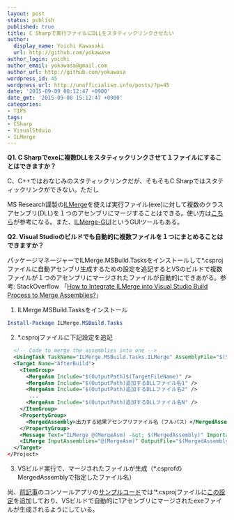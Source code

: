 ```yaml
---
layout: post
status: publish
published: true
title: C Sharpで実行ファイルにDLLをスタティックリンクさせたい
author:
  display_name: Yoichi Kawasaki
  url: http://github.com/yokawasa
author_login: yoichi
author_email: yokawasa@gmail.com
author_url: http://github.com/yokawasa
wordpress_id: 45
wordpress_url: http://unofficialism.info/posts/?p=45
date: '2015-09-09 00:12:47 +0900'
date_gmt: '2015-09-08 15:12:47 +0900'
categories:
- TIPS
tags:
- CSharp
- VisualStduio
- ILMerge
---
```


**Q1. C Sharpでexeに複数DLLをスタティックリンクさせて１ファイルにすることはできますか？**

C、C++ではおなじみのスタティックリンクだが、そもそもC Sharpではスタティックリンクができない。ただし

MS Research謹製の[ILMerge](http://www.microsoft.com/en-us/download/details.aspx?id=17630)を使えば実行ファイル(exe)に対して複数のクラスアセンブリ(DLL)を１つのアセンブリにマージすることはできる。使い方は[こちら](http://www.atmarkit.co.jp/fdotnet/dotnettips/426ilmerge/ilmerge.html)が参考になる。また、[ILMerge-GUI](https://ilmergegui.codeplex.com/)というGUIツールもある。

**Q2. Visual Studioのビルドでも自動的に複数ファイルを１つにまとめることはできますか？**

パッケージマネージャーでILMerge.MSBuild.Tasksをインストールして*.csprojファイルに自動アセンブリ生成するための設定を追記するとVSのビルドで複数ファイルが１つのアセンブリにマージされたファイルが自動的にできあがる。参考: StackOverflow 「[How to Integrate ILMerge into Visual Studio Build Process to Merge Assemblies?](http://stackoverflow.com/questions/2556048/how-to-integrate-ilmerge-into-visual-studio-build-process-to-merge-assemblies)」

1) ILMerge.MSBuild.Tasksをインストール
```powershell
Install-Package ILMerge.MSBuild.Tasks
```

2) *.csprojファイルに下記設定を追記

```xml
  <!-- Code to merge the assemblies into one -->
  <UsingTask TaskName="ILMerge.MSBuild.Tasks.ILMerge" AssemblyFile="$(SolutionDir)\packages\ILMerge.MSBuild.Tasks.1.0.0.3\tools\ILMerge.MSBuild.Tasks.dll" />
  <Target Name="AfterBuild">
    <ItemGroup>
      <MergeAsm Include="$(OutputPath)$(TargetFileName)" />
      <MergeAsm Include="$(OutputPath)追加するDLLファイル名1" />
      <MergeAsm Include="$(OutputPath)追加するDLLファイル名2" />
       ...
      <MergeAsm Include="$(OutputPath)追加するDLLファイル名N" />
    </ItemGroup>
    <PropertyGroup>
      <MergedAssembly>出力する結果アセンブリファイル名（フルパス）</MergedAssembly>
    </PropertyGroup>
    <Message Text="ILMerge @(MergeAsm) -&gt; $(MergedAssembly)" Importance="high" />
    <ILMerge InputAssemblies="@(MergeAsm)" OutputFile="$(MergedAssembly)" TargetKind="SameAsPrimaryAssembly" />
  </Target>
</Project>
```

3) VSビルド実行で、マージされたファイルが生成（*.csprofのMergedAssemblyで指定したファイル名）

尚、[前記事](http://unofficialism.info/posts/azure-media-services-get-all-assets-list/)のコンソールアプリの[サンプルコード](https://github.com/yokawasa/azure-samples/tree/master/ams-list-assets)では&lsquo;*.csprojファイルに[この設定](https://github.com/yokawasa/azure-samples/blob/master/ams-list-assets/ams-list-assets/ams-list-assets.csproj)を追加しており、VSビルドで自動的に1アセンブリにマージされたexeファイルが生成されるようにしている。
